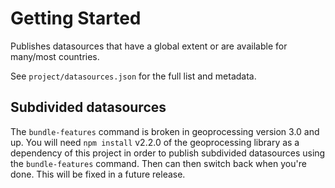 # Getting Started

Publishes datasources that have a global extent or are available for many/most countries.

See `project/datasources.json` for the full list and metadata.

## Subdivided datasources

The `bundle-features` command is broken in geoprocessing version 3.0 and up.  You will need `npm install` v2.2.0 of the geoprocessing library as a dependency of this project in order to publish subdivided datasources using the `bundle-features` command.  Then can then switch back when you're done.  This will be fixed in a future release.
